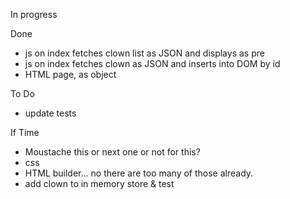 
In progress

Done
- js on index fetches clown list as JSON and displays as pre
- js on index fetches clown as JSON and inserts into DOM by id
- HTML page, as object

To Do
- update tests


If Time

- Moustache this or next one or not for this? 
- css
- HTML builder... no there are too many of those already.
- add clown to in memory store & test